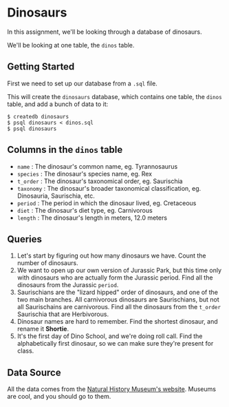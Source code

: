 # Dinosaurs
In this assignment, we'll be looking through a database of dinosaurs.

We'll be looking at one table, the `dinos` table.


## Getting Started
First we need to set up our database from a `.sql` file.

This will create the `dinosaurs` database, which contains one table, the `dinos` table, and add a bunch of data to it:
```
$ createdb dinosaurs
$ psql dinosaurs < dinos.sql
$ psql dinosaurs
```

## Columns in the `dinos` table
+ `name` : The dinosaur's common name, eg. Tyrannosaurus
+ `species` : The dinosaur's species name, eg. Rex
+ `t_order` : The dinosaur's taxonomical order, eg. Saurischia
+ `taxonomy` :  The dinosaur's broader taxonomical classification, eg. Dinosauria, Saurischia, etc.
+ `period` : The period in which the dinosaur lived, eg. Cretaceous
+ `diet` : The dinosaur's diet type, eg. Carnivorous
+ `length` : The dinosaur's length in meters, 12.0 meters

## Queries

1. Let's start by figuring out how many dinosaurs we have. Count the number of dinosaurs.
1. We want to open up our own version of Jurassic Park, but this time only with dinosaurs who are actually form the Jurassic period. Find all the dinosaurs from the Jurassic `period`.
1. Saurischians are the "lizard hipped" order of dinosaurs, and one of the two main branches. All carnivorous dinosaurs are Saurischians, but not all Saurischains are carnivorous. Find all the dinosaurs from the `t_order` Saurischia that are Herbivorous.
1. Dinosaur names are hard to remember. Find the shortest dinosaur, and rename it **Shortie**.
1. It's the first day of Dino School, and we're doing roll call. Find the alphabetically first dinosaur, so we can make sure they're present for class.

## Data Source
All the data comes from the [Natural History Museum's website](http://www.nhm.ac.uk/discover/dino-directory/name/name-az-all.html). Museums are cool, and you should go to them.

